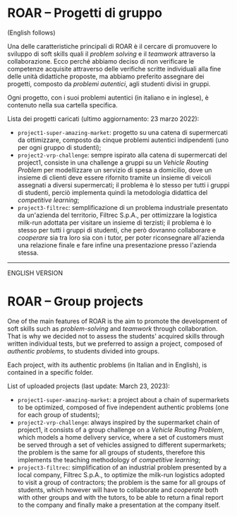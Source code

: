 # ROAR – Progetti di gruppo
(English follows)

Una delle caratteristiche principali di ROAR è il cercare di promuovere lo sviluppo di soft skills quali il *problem solving* e il *teamwork* attraverso la collaborazione. Ecco perché abbiamo deciso di non verificare le competenze acquisite attraverso delle verifiche scritte individuali alla fine delle unità didattiche proposte, ma abbiamo preferito assegnare dei progetti, composto da *problemi autentici*, agli studenti divisi in gruppi.

Ogni progetto, con i suoi problemi autentici (in italiano e in inglese), è contenuto nella sua cartella specifica.

Lista dei progetti caricati (ultimo aggiornamento: 23 marzo 2022):
- `project1-super-amazing-market`: progetto su una catena di supermercati da ottimizzare, composto da cinque problemi autentici indipendenti (uno per ogni gruppo di studenti);
- `project2-vrp-challenge`: sempre ispirato alla catena di supermercati del project1, consiste in una challenge a gruppi su un *Vehicle Routing Problem* per modellizzare un servizio di spesa a domicilio, dove un insieme di clienti deve essere rifornito tramite un insieme di veicoli assegnati a diversi supermercati; il problema è lo stesso per tutti i gruppi di studenti, perciò implementa quindi la metodologia didattica del *competitive learning*;
- `project3-filtrec`: semplificazione di un problema industriale presentato da un'azienda del territorio, Filtrec S.p.A., per ottimizzare la logistica milk-run adottata per visitare un insieme di terzisti; il problema è lo stesso per tutti i gruppi di studenti, che però dovranno collaborare e *cooperare* sia tra loro sia con i tutor, per poter riconsegnare all'azienda una relazione finale e fare infine una presentazione presso l'azienda stessa.

--------------------------------------------------------------------------------------
ENGLISH VERSION
# ROAR – Group projects

One of the main features of ROAR is the aim to promote the development of soft skills such as *problem-solving* and *teamwork* through collaboration. That is why we decided not to assess the students' acquired skills through written individual tests, but we preferred to assign a project, composed of *authentic problems*, to students divided into groups.

Each project, with its authentic problems (in Italian and in English), is contained in a specific folder.

List of uploaded projects (last update: March 23, 2023):
- `project1-super-amazing-market`: a project about a chain of supermarkets to be optimized, composed of five independent authentic problems (one for each group of students);
- `project2-vrp-challenge`: always inspired by the supermarket chain of project1, it consists of a group challenge on a *Vehicle Routing Problem*, which models a home delivery service, where a set of customers must be served through a set of vehicles assigned to different supermarkets; the problem is the same for all groups of students, therefore this implements the teaching methodology of *competitive learning*;
- `project3-filtrec`: simplification of an industrial problem presented by a local company, Filtrec S.p.A., to optimize the milk-run logistics adopted to visit a group of contractors; the problem is the same for all groups of students, which however will have to collaborate and *cooperate* both with other groups and with the tutors, to be able to return a final report to the company and finally make a presentation at the company itself.
